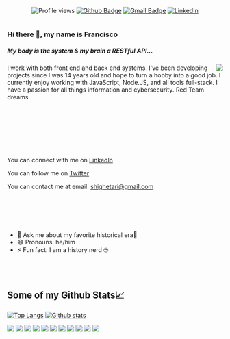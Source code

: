 <div style="display: flex; justify-content: space-evenly; width: 100%">

![Profile views](https://gpvc.arturio.dev/MartaKode)
[![Github Badge](https://img.shields.io/badge/-shighetari-grey?style=flat&logo=github&logoColor=white&link=https://github.com/shighetari/)](https://www.github.com/shighetari/) 
[![Gmail Badge](https://img.shields.io/badge/-shighetari@gmail.com-c14438?style=flat&logo=Gmail&logoColor=white&link=mailto:shighetari@gmail.com)](mailto:shighetari@gmail.com) 
[![LinkedIn](https://img.shields.io/badge/-LinkedIn-ff69b4?color=193549&label=%20&logo=linkedin&logoColor=e8e?link=link=https://www.linkedin.com/in/developerbarrios//left&link=https://www.linkedin.com/in/developerbarrios//&style=social)](https://www.linkedin.com/in/developerbarrios)

</div>

### Hi there 👋, my name is Francisco
<h5>My body is the system & my brain a RESTful API...</h5>

<img align="right" src="https://media.giphy.com/media/s8p00pqW1T1Hf3275u/giphy.gif" >

I work with both front end and back end systems.
I've been developing projects since I was 14 years old and hope to turn a hobby into a good job.
I currently enjoy working with JavaScript, Node.JS, and all tools full-stack.
I have a passion for all things information and cybersecurity.
Red Team dreams 

<br />
<br />
<br />
<br />
<br />
<br />


You can connect with me on [Linkedln](https://www.linkedin.com/in/developerbarrios/) 

You can follow me on [Twitter](https://www.twitter.com/shighetariYT)

You can contact me at email: <shighetari@gmail.com> 

<br />
<br />
<br />
<br />



- 💬 Ask me about my favorite historical era📜
- 😄 Pronouns: he/him
- ⚡ Fun fact: I am a history nerd 🤓

<br />
<br />


## Some of my Github Stats📈

<!-- [![Top Langs](https://github-readme-stats.vercel.app/api/top-langs/?username=MartaKode&layout=compact&theme=synthwave)](https://github.com/shighetari/github-readme-stats)
[![Github stats](https://github-readme-stats.vercel.app/api?username=shighetari&show_icons=true&include_all_commits=true&count_private=true&theme=synthwave)](https://github.com/shighetari/github-readme-stats)
-->

[![Top Langs](https://github-readme-stats.vercel.app/api/top-langs/?username=MartaKode&layout=compact&theme=radical)](https://github.com/shighetari/github-readme-stats)
[![Github stats](https://github-readme-stats.vercel.app/api?username=shighetari&show_icons=true&include_all_commits=true&count_private=true&theme=radical)](https://github.com/shighetari/github-readme-stats)


![](https://img.shields.io/badge/-JavaScript-darkslategray?color=141321&label=%20&logo=javascript&logoColor=e48)
![](https://img.shields.io/badge/-React-darkslategray?color=141321&label=%20&logo=React&logoColor=e48)
![](https://img.shields.io/badge/-Redux-ff69b4?color=141321&label=%20&logo=redux&logoColor=e48)
![](https://img.shields.io/badge/-Node.js-ff69b4?color=141321&label=%20&logo=node.js&logoColor=e48)
![](https://img.shields.io/badge/-Jest-ff69b4?color=141321&label=%20&logo=jest&logoColor=e48)
![](https://img.shields.io/badge/-Express.js-ff69b4?color=141321&label=%20&logo=express&logoColor=e48)
![](https://img.shields.io/badge/-SQLite-ff69b4?color=141321&label=%20&logo=SQLite&logoColor=e48)
![](https://img.shields.io/badge/-PostgresSQL-ff69b4?color=141321&label=%20&logo=postgresql&logoColor=e48)
![](https://img.shields.io/badge/-Python-ff69b4?color=141321&label=%20&logo=python&logoColor=e48)
![](https://img.shields.io/badge/-HTML5-ff69b4?color=141321&label=%20&logo=html5&logoColor=e48)
![](https://img.shields.io/badge/-CSS-ff69b4?color=141321&label=%20&logo=css3&logoColor=e48)



<!--
**shighetari/shighetari** is a ✨ _special_ ✨ repository because its `README.md` (this file) appears on your GitHub profile.

Here are some ideas to get you started:

- 🔭 I’m currently working on ...
- 🌱 I’m currently learning ...
- 👯 I’m looking to collaborate on ...
- 🤔 I’m looking for help with ...
- 💬 Ask me about ...
- 📫 How to reach me: ...
- 😄 Pronouns: ...
- ⚡ Fun fact: ...
-->
